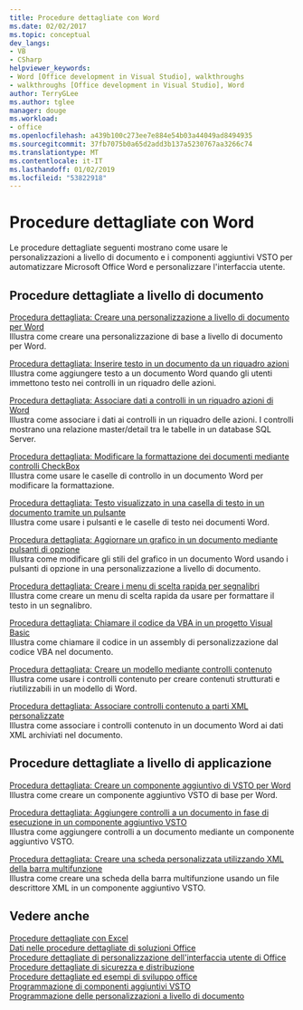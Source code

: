 ```yaml
---
title: Procedure dettagliate con Word
ms.date: 02/02/2017
ms.topic: conceptual
dev_langs:
- VB
- CSharp
helpviewer_keywords:
- Word [Office development in Visual Studio], walkthroughs
- walkthroughs [Office development in Visual Studio], Word
author: TerryGLee
ms.author: tglee
manager: douge
ms.workload:
- office
ms.openlocfilehash: a439b100c273ee7e884e54b03a44049ad8494935
ms.sourcegitcommit: 37fb7075b0a65d2add3b137a5230767aa3266c74
ms.translationtype: MT
ms.contentlocale: it-IT
ms.lasthandoff: 01/02/2019
ms.locfileid: "53822918"
---
```

# <a name="walkthroughs-using-word"></a>Procedure dettagliate con Word
  Le procedure dettagliate seguenti mostrano come usare le personalizzazioni a livello di documento e i componenti aggiuntivi VSTO per automatizzare Microsoft Office Word e personalizzare l'interfaccia utente.  
  
## <a name="document-level-walkthroughs"></a>Procedure dettagliate a livello di documento  
 [Procedura dettagliata: Creare una personalizzazione a livello di documento per Word](../vsto/walkthrough-creating-your-first-document-level-customization-for-word.md)  
 Illustra come creare una personalizzazione di base a livello di documento per Word.  
  
 [Procedura dettagliata: Inserire testo in un documento da un riquadro azioni](../vsto/walkthrough-inserting-text-into-a-document-from-an-actions-pane.md)  
 Illustra come aggiungere testo a un documento Word quando gli utenti immettono testo nei controlli in un riquadro delle azioni.  
  
 [Procedura dettagliata: Associare dati a controlli in un riquadro azioni di Word](../vsto/walkthrough-binding-data-to-controls-on-a-word-actions-pane.md)  
 Illustra come associare i dati ai controlli in un riquadro delle azioni. I controlli mostrano una relazione master/detail tra le tabelle in un database SQL Server.  
  
 [Procedura dettagliata: Modificare la formattazione dei documenti mediante controlli CheckBox](../vsto/walkthrough-changing-document-formatting-using-checkbox-controls.md)  
 Illustra come usare le caselle di controllo in un documento Word per modificare la formattazione.  
  
 [Procedura dettagliata: Testo visualizzato in una casella di testo in un documento tramite un pulsante](../vsto/walkthrough-displaying-text-in-a-text-box-in-a-document-using-a-button.md)  
 Illustra come usare i pulsanti e le caselle di testo nei documenti Word.  
  
 [Procedura dettagliata: Aggiornare un grafico in un documento mediante pulsanti di opzione](../vsto/walkthrough-updating-a-chart-in-a-document-using-radio-buttons.md)  
 Illustra come modificare gli stili del grafico in un documento Word usando i pulsanti di opzione in una personalizzazione a livello di documento.  
  
 [Procedura dettagliata: Creare i menu di scelta rapida per segnalibri](../vsto/walkthrough-creating-shortcut-menus-for-bookmarks.md)  
 Illustra come creare un menu di scelta rapida da usare per formattare il testo in un segnalibro.  
  
 [Procedura dettagliata: Chiamare il codice da VBA in un progetto Visual Basic](../vsto/walkthrough-calling-code-from-vba-in-a-visual-basic-project.md)  
 Illustra come chiamare il codice in un assembly di personalizzazione dal codice VBA nel documento.  
  
 [Procedura dettagliata: Creare un modello mediante controlli contenuto](../vsto/walkthrough-creating-a-template-by-using-content-controls.md)  
 Illustra come usare i controlli contenuto per creare contenuti strutturati e riutilizzabili in un modello di Word.  
  
 [Procedura dettagliata: Associare controlli contenuto a parti XML personalizzate](../vsto/walkthrough-binding-content-controls-to-custom-xml-parts.md)  
 Illustra come associare i controlli contenuto in un documento Word ai dati XML archiviati nel documento.  
  
## <a name="application-level-walkthroughs"></a>Procedure dettagliate a livello di applicazione  
 [Procedura dettagliata: Creare un componente aggiuntivo di VSTO per Word](../vsto/walkthrough-creating-your-first-vsto-add-in-for-word.md)  
 Illustra come creare un componente aggiuntivo VSTO di base per Word.  
  
 [Procedura dettagliata: Aggiungere controlli a un documento in fase di esecuzione in un componente aggiuntivo VSTO](../vsto/walkthrough-adding-controls-to-a-document-at-run-time-in-a-vsto-add-in.md)  
 Illustra come aggiungere controlli a un documento mediante un componente aggiuntivo VSTO.  
  
 [Procedura dettagliata: Creare una scheda personalizzata utilizzando XML della barra multifunzione](../vsto/walkthrough-creating-a-custom-tab-by-using-ribbon-xml.md)  
 Illustra come creare una scheda della barra multifunzione usando un file descrittore XML in un componente aggiuntivo VSTO.  
  
## <a name="see-also"></a>Vedere anche  
 [Procedure dettagliate con Excel](../vsto/walkthroughs-using-excel.md)   
 [Dati nelle procedure dettagliate di soluzioni Office](../vsto/data-in-office-solutions-walkthroughs.md)   
 [Procedure dettagliate di personalizzazione dell'interfaccia utente di Office](../vsto/office-ui-customization-walkthroughs.md)   
 [Procedure dettagliate di sicurezza e distribuzione](../vsto/security-and-deployment-walkthroughs.md)   
 [Procedure dettagliate ed esempi di sviluppo office](../vsto/office-development-samples-and-walkthroughs.md)   
 [Programmazione di componenti aggiuntivi VSTO](../vsto/programming-vsto-add-ins.md)   
 [Programmazione delle personalizzazioni a livello di documento](../vsto/programming-document-level-customizations.md)  
